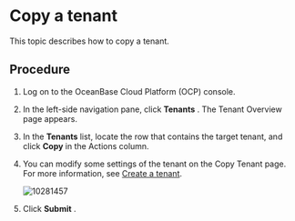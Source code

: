 Copy a tenant
==================================

This topic describes how to copy a tenant.

Procedure
------------------------------

1. Log on to the OceanBase Cloud Platform (OCP) console.



2. In the left-side navigation pane, click **Tenants** . The Tenant Overview page appears.



3. In the **Tenants** list, locate the row that contains the target tenant, and click **Copy** in the Actions column.



4. You can modify some settings of the tenant on the Copy Tenant page. For more information, see [Create a tenant](1.userguide-create-a-tenant.md).

   ![10281457](https://help-static-aliyun-doc.aliyuncs.com/assets/img/en-US/3304306461/p345351.png)


5. Click **Submit** .

